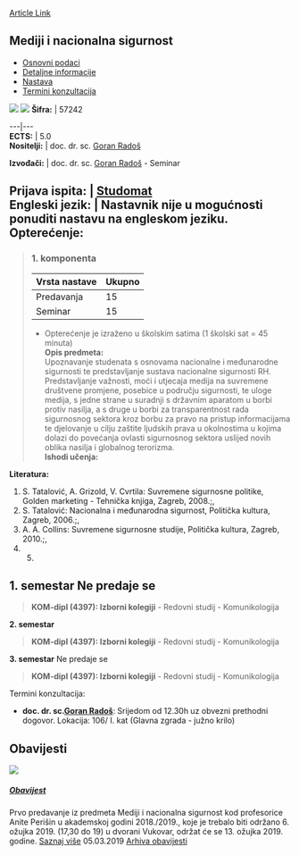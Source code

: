 [Article Link](https://www.fhs.hr/predmet/mns_a)

## Mediji i nacionalna sigurnost
  * [Osnovni podaci](https://www.fhs.hr/predmet/mns_a#v1id-904841_908556_1_0 "Osnovni podaci")
  * [Detaljne informacije](https://www.fhs.hr/predmet/mns_a#v1id-904841_908556_1_1 "Detaljne informacije")
  * [Nastava](https://www.fhs.hr/predmet/mns_a#v1id-904841_908556_1_2 "Nastava")
  * [Termini konzultacija](https://www.fhs.hr/predmet/mns_a#v1id-904841_908556_1_3 "Termini konzultacija")


[![](https://www.fhs.hr/img/flags/gif/hr.gif)](https://www.fhs.hr/predmet/mns_a) [![](https://www.fhs.hr/img/flags/gif/gb.gif)](https://www.fhs.hr/en/course/mans)
**Šifra:** |  57242  
  
---|---  
**ECTS:** |  5.0   
**Nositelji:** |  doc. dr. sc. [Goran Radoš](https://www.fhs.hr/djelatnik/goran.rados)   
  
**Izvođači:** |  doc. dr. sc. [Goran Radoš](https://www.fhs.hr/djelatnik/goran.rados) - Seminar  
  
**Prijava ispita:** |  [Studomat](http://www.isvu.hr/studomat)  
**Engleski jezik:** |  Nastavnik nije u mogućnosti ponuditi nastavu na engleskom jeziku.   
**Opterećenje:**  
---  
> ### 1. komponenta
> | Vrsta nastave | Ukupno  
> ---|---  
> Predavanja | 15  
> Seminar | 15  
> * Opterećenje je izraženo u školskim satima (1 školski sat = 45 minuta)   
**Opis predmeta:**  
> Upoznavanje studenata s osnovama nacionalne i međunarodne sigurnosti te predstavljanje sustava nacionalne sigurnosti RH. Predstavljanje važnosti, moći i utjecaja medija na suvremene društvene promjene, posebice u području sigurnosti, te uloge medija, s jedne strane u suradnji s državnim aparatom u borbi protiv nasilja, a s druge u borbi za transparentnost rada sigurnosnog sektora kroz borbu za pravo na pristup informacijama te djelovanje u cilju zaštite ljudskih prava u okolnostima u kojima dolazi do povećanja ovlasti sigurnosnog sektora uslijed novih oblika nasilja i globalnog terorizma.  
**Ishodi učenja:**  

  
**Literatura:**  
  1. S. Tatalović, A. Grizold, V. Cvrtila: Suvremene sigurnosne politike, Golden marketing - Tehnička knjiga, Zagreb, 2008.;, 
  2. S. Tatalović: Nacionalna i međunarodna sigurnost, Politička kultura, Zagreb, 2006.;, 
  3. A. A. Collins: Suvremene sigurnosne studije, Politička kultura, Zagreb, 2010.;, 
  4.   5. 
  
**1. semestar** Ne predaje se  
---  
> **KOM-dipl (4397): Izborni kolegiji** - Redovni studij - Komunikologija  
>   
  
**2. semestar**  
> **KOM-dipl (4397): Izborni kolegiji** - Redovni studij - Komunikologija  
>   
  
**3. semestar** Ne predaje se  
> **KOM-dipl (4397): Izborni kolegiji** - Redovni studij - Komunikologija  
>   
Termini konzultacija: 
  * **doc. dr. sc.[Goran Radoš](https://www.fhs.hr/djelatnik/goran.rados)**: 
Srijedom od 12.30h uz obvezni prethodni dogovor.
Lokacija: 106/ I. kat (Glavna zgrada - južno krilo) 


## Obavijesti
[ ![](https://www.fhs.hr/_pub/themes_static/hrstud2024/default/img/default_news.jpg) ](https://www.fhs.hr/predmet/mns_a?@=2175w#news_80486)
#####  [Obavijest](https://www.fhs.hr/predmet/mns_a?@=2175w#news_80486)
Prvo predavanje iz predmeta Mediji i nacionalna sigurnost kod profesorice Anite Perišin u akademskoj godini 2018./2019., koje je trebalo biti održano 6. ožujka 2019. (17,30 do 19) u dvorani Vukovar, održat će se 13. ožujka 2019. godine. 
[Saznaj više](https://www.fhs.hr/predmet/mns_a?@=2175w#news_80486)
05.03.2019
[Arhiva obavijesti](https://www.fhs.hr/predmet/mns_a?@=20oz2#news_80486 "Arhiva obavijesti")
